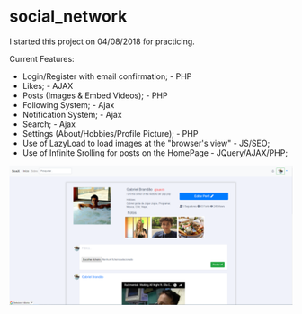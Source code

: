 # social_network
I started this project on 04/08/2018 for practicing. 

Current Features:
  - Login/Register with email confirmation; - PHP
  - Likes; - AJAX
  - Posts (Images & Embed Videos); - PHP
  - Following System; - Ajax
  - Notification System; - Ajax
  - Search; - Ajax
  - Settings (About/Hobbies/Profile Picture); - PHP
  - Use of LazyLoad to load images at the "browser's view" - JS/SEO;
  - Use of Infinite Srolling for posts on the HomePage - JQuery/AJAX/PHP;

![alt text](https://github.com/bakill3/social_network/blob/master/social.png)
